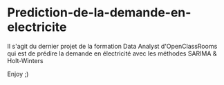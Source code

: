 # Prediction-de-la-demande-en-electricite

Il s'agit du dernier projet de la formation Data Analyst d'OpenClassRooms qui est de prédire la demande en électricité avec les méthodes SARIMA & Holt-Winters

Enjoy ;)
